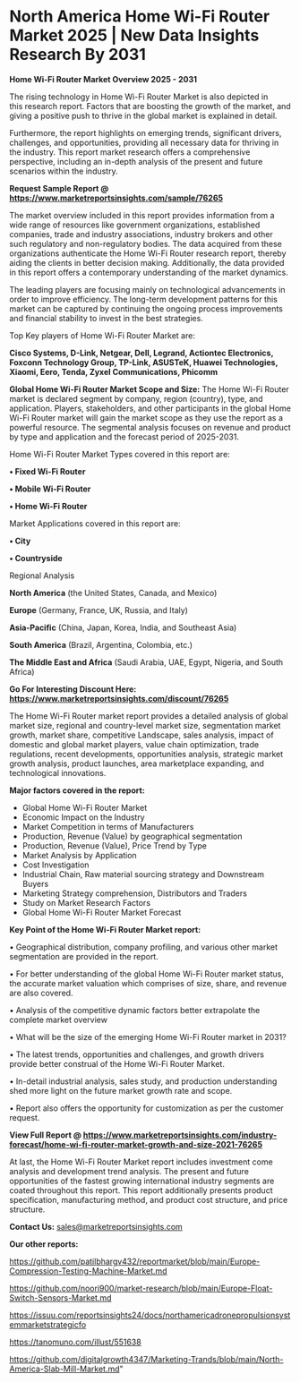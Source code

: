 # North America Home Wi-Fi Router Market 2025 | New Data Insights Research By 2031

<Strong> Home Wi-Fi Router Market Overview 2025 - 2031</strong>

The rising technology in Home Wi-Fi Router Market is also depicted in this research report. Factors that are boosting the growth of the market, and giving a positive push to thrive in the global market is explained in detail.

Furthermore, the report highlights on emerging trends, significant drivers, challenges, and opportunities, providing all necessary data for thriving in the industry. This report market research offers a comprehensive perspective, including an in-depth analysis of the present and future scenarios within the industry.

<strong>Request Sample Report @ <a href=https://www.marketreportsinsights.com/sample/76265>https://www.marketreportsinsights.com/sample/76265</a></strong>

The market overview included in this report provides information from a wide range of resources like government organizations, established companies, trade and industry associations, industry brokers and other such regulatory and non-regulatory bodies. The data acquired from these organizations authenticate the Home Wi-Fi Router research report, thereby aiding the clients in better decision making. Additionally, the data provided in this report offers a contemporary understanding of the market dynamics.

The leading players are focusing mainly on technological advancements in order to improve efficiency. The long-term development patterns for this market can be captured by continuing the ongoing process improvements and financial stability to invest in the best strategies.

Top Key players of Home Wi-Fi Router Market are:

<strong>Cisco Systems, D-Link, Netgear, Dell, Legrand, Actiontec Electronics, Foxconn Technology Group, TP-Link, ASUSTeK, Huawei Technologies, Xiaomi, Eero, Tenda, Zyxel Communications, Phicomm</strong>

<strong><b>Global Home Wi-Fi Router Market Scope and Size:</b></strong>
The Home Wi-Fi Router market is declared segment by company, region (country), type, and application. Players, stakeholders, and other participants in the global Home Wi-Fi Router market will gain the market scope as they use the report as a powerful resource. The segmental analysis focuses on revenue and product by type and application and the forecast period of 2025-2031.

Home Wi-Fi Router Market Types covered in this report are:

<strong>• Fixed Wi-Fi Router

• Mobile Wi-Fi Router

• Home Wi-Fi Router</strong>

Market Applications covered in this report are:

<strong>• City

• Countryside</strong> 

Regional Analysis

<strong>North America</strong> (the United States, Canada, and Mexico)

<strong>Europe</strong> (Germany, France, UK, Russia, and Italy)

<strong>Asia-Pacific</strong> (China, Japan, Korea, India, and Southeast Asia)

<strong>South America</strong> (Brazil, Argentina, Colombia, etc.)

<strong>The Middle East and Africa</strong> (Saudi Arabia, UAE, Egypt, Nigeria, and South Africa)

<strong>Go For Interesting Discount Here: <a href=https://www.marketreportsinsights.com/discount/76265>https://www.marketreportsinsights.com/discount/76265</a></strong>

The Home Wi-Fi Router market report provides a detailed analysis of global market size, regional and country-level market size, segmentation market growth, market share, competitive Landscape, sales analysis, impact of domestic and global market players, value chain optimization, trade regulations, recent developments, opportunities analysis, strategic market growth analysis, product launches, area marketplace expanding, and technological innovations.

<strong><b>Major factors covered in the report:</b></strong>
<ul>
  <li>Global Home Wi-Fi Router Market </li>
  <li>Economic Impact on the Industry</li>
  <li>Market Competition in terms of Manufacturers</li>
  <li>Production, Revenue (Value) by geographical segmentation</li>
  <li>Production, Revenue (Value), Price Trend by Type</li>
  <li>Market Analysis by Application</li>
  <li>Cost Investigation</li>
  <li>Industrial Chain, Raw material sourcing strategy and Downstream Buyers</li>
  <li>Marketing Strategy comprehension, Distributors and Traders</li>
  <li>Study on Market Research Factors</li>
  <li>Global Home Wi-Fi Router Market Forecast</li>
</ul>

<strong><b>Key Point of the Home Wi-Fi Router Market report:</b></strong>

• Geographical distribution, company profiling, and various other market segmentation are provided in the report.

• For better understanding of the global Home Wi-Fi Router market status, the accurate market valuation which comprises of size, share, and revenue are also covered.

• Analysis of the competitive dynamic factors better extrapolate the complete market overview

• What will be the size of the emerging Home Wi-Fi Router market in 2031?

• The latest trends, opportunities and challenges, and growth drivers provide better construal of the Home Wi-Fi Router Market.

• In-detail industrial analysis, sales study, and production understanding shed more light on the future market growth rate and scope.

• Report also offers the opportunity for customization as per the customer request.

<strong><b>View Full Report @ <a href=https://www.marketreportsinsights.com/industry-forecast/home-wi-fi-router-market-growth-and-size-2021-76265>https://www.marketreportsinsights.com/industry-forecast/home-wi-fi-router-market-growth-and-size-2021-76265</a></b></strong>


At last, the Home Wi-Fi Router Market report includes investment come analysis and development trend analysis. The present and future opportunities of the fastest growing international industry segments are coated throughout this report. This report additionally presents product specification, manufacturing method, and product cost structure, and price structure.

<strong>Contact Us:</strong>
sales@marketreportsinsights.com

<strong>Our other reports:</strong>

<a href=https://github.com/patilbhargv432/reportmarket/blob/main/Europe-Compression-Testing-Machine-Market.md>https://github.com/patilbhargv432/reportmarket/blob/main/Europe-Compression-Testing-Machine-Market.md</a>

<a href=https://github.com/noori900/market-research/blob/main/Europe-Float-Switch-Sensors-Market.md>https://github.com/noori900/market-research/blob/main/Europe-Float-Switch-Sensors-Market.md</a>

<a href=https://issuu.com/reportsinsights24/docs/northamericadronepropulsionsystemmarketstrategicfo>https://issuu.com/reportsinsights24/docs/northamericadronepropulsionsystemmarketstrategicfo</a>

<a href=https://tanomuno.com/illust/551638>https://tanomuno.com/illust/551638</a>

<a href=https://github.com/digitalgrowth4347/Marketing-Trands/blob/main/North-America-Slab-Mill-Market.md>https://github.com/digitalgrowth4347/Marketing-Trands/blob/main/North-America-Slab-Mill-Market.md</a>"
